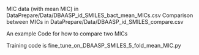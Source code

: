MIC data (with mean MIC) in DataPrepare/Data/DBAASP_id_SMILES_bact_mean_MICs.csv
Comparison between MICs in DataPrepare/Data/DBAASP_id_SMILES_compare.csv

An example Code for how to compare two MICs

Training code is fine_tune_on_DBAASP_SMILES_5_fold_mean_MIC.py